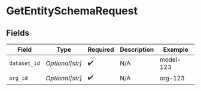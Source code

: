 # GetEntitySchemaRequest


## Fields

| Field              | Type               | Required           | Description        | Example            |
| ------------------ | ------------------ | ------------------ | ------------------ | ------------------ |
| `dataset_id`       | *Optional[str]*    | :heavy_check_mark: | N/A                | model-123          |
| `org_id`           | *Optional[str]*    | :heavy_check_mark: | N/A                | org-123            |